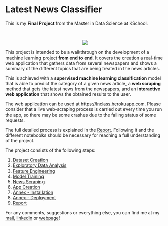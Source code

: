 # Latest News Classifier

This is my **Final Project** from the Master in Data Science at KSchool.

<br/>
<p align="center">
  <img src="https://pydata.org/madrid2016/media/sponsor_files/Marca_KSchool_2_92dXGxf.png">
</p>

This project is intended to be a walkthrough on the development of a machine learning project **from end to end**. It covers the creation a real-time web application that gathers data from several newspapers and shows a summary of the different topics that are being treated in the news articles.

This is achieved with a **supervised machine learning classification** model that is able to predict the category of a given news article, a **web scraping** method that gets the latest news from the newspapers, and an **interactive web application** that shows the obtained results to the user.

The web application can be used at https://lnclass.herokuapp.com. Please consider that a live web-scraping process is carried out every time you run the app, so there may be some crashes due to the failing status of some requests.

The full detailed process is explained in the [Report](https://github.com/miguelfzafra/Latest-News-Classifier/blob/master/0.%20Latest%20News%20Classifier/09.%20Report/Latest%20News%20Classifier.pdf). Following it and the different notebooks should be necessary for reaching a  full understanding of the project.

The project consists of the following steps:

1. [Dataset Creation](https://github.com/miguelfzafra/Latest-News-Classifier/tree/master/0.%20Latest%20News%20Classifier/01.%20Dataset%20Creation)
2. [Exploratory Data Analysis](https://github.com/miguelfzafra/Latest-News-Classifier/tree/master/0.%20Latest%20News%20Classifier/02.%20Exploratory%20Data%20Analysis)
3. [Feature Engineering](https://github.com/miguelfzafra/Latest-News-Classifier/tree/master/0.%20Latest%20News%20Classifier/03.%20Feature%20Engineering)
4. [Model Training](https://github.com/miguelfzafra/Latest-News-Classifier/tree/master/0.%20Latest%20News%20Classifier/04.%20Model%20Training)
5. [News Scraping](https://github.com/miguelfzafra/Latest-News-Classifier/tree/master/0.%20Latest%20News%20Classifier/05.%20News%20Scraping)
6. [App Creation](https://github.com/miguelfzafra/Latest-News-Classifier/tree/master/0.%20Latest%20News%20Classifier/06.%20App%20Creation)
7. [Annex - Installation](https://github.com/miguelfzafra/Latest-News-Classifier/tree/master/0.%20Latest%20News%20Classifier/07.%20Annex%20-%20Installation)
8. [Annex - Deployment](https://github.com/miguelfzafra/Latest-News-Classifier/tree/master/0.%20Latest%20News%20Classifier/08.%20Annex%20-%20Deployment)
9. [Report](https://github.com/miguelfzafra/Latest-News-Classifier/tree/master/0.%20Latest%20News%20Classifier/09.%20Report)


For any comments, suggestions or everything else, you can find me at my [mail](mailto:miguel@mfz.es), [linkedin](https://www.linkedin.com/in/miguelfzafra/) or [webpage](http://mfz.es)!
